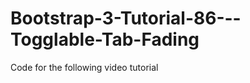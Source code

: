 Bootstrap-3-Tutorial-86---Togglable-Tab-Fading
==============================================

Code for the following video tutorial 
